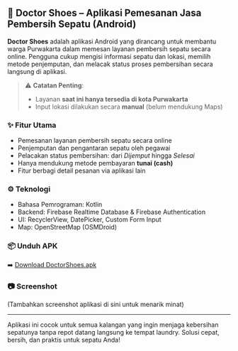 ## 🧼 Doctor Shoes – Aplikasi Pemesanan Jasa Pembersih Sepatu (Android)

**Doctor Shoes** adalah aplikasi Android yang dirancang untuk membantu warga Purwakarta dalam memesan layanan pembersih sepatu secara online. Pengguna cukup mengisi informasi sepatu dan lokasi, memilih metode penjemputan, dan melacak status proses pembersihan secara langsung di aplikasi.

> ⚠️ **Catatan Penting**:
> - Layanan **saat ini hanya tersedia di kota Purwakarta**
> - Input lokasi dilakukan secara **manual** (belum mendukung Maps)


### ✨ Fitur Utama
- Pemesanan layanan pembersih sepatu secara online
- Penjemputan dan pengantaran sepatu oleh pegawai
- Pelacakan status pembersihan: dari *Dijemput* hingga *Selesai*
- Hanya mendukung metode pembayaran **tunai (cash)**
- Fitur berbagi detail pesanan via aplikasi lain

### ⚙️ Teknologi
- Bahasa Pemrograman: Kotlin
- Backend: Firebase Realtime Database & Firebase Authentication
- UI: RecyclerView, DatePicker, Custom Form Input
- Map: OpenStreetMap (OSMDroid)

### 📦 Unduh APK
➡️ [Download DoctorShoes.apk](https://github.com/Smillerby/Aplikasi-DOCTORSHOES/releases)

### 📷 Screenshot
(Tambahkan screenshot aplikasi di sini untuk menarik minat)

---

Aplikasi ini cocok untuk semua kalangan yang ingin menjaga kebersihan sepatunya tanpa repot datang langsung ke tempat laundry. Solusi cepat, bersih, dan praktis untuk sepatu Anda!
